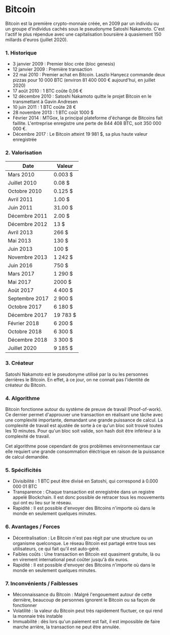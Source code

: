 # Bitcoin

Bitcoin est la première crypto-monnaie créée, en 2009 par un individu ou un groupe d'individus cachés sous le pseudonyme Satoshi Nakamoto. C'est l'actif le plus répendue avec une capitalisation boursière à quasiement 150 millards d'euros (juillet 2020).

### 1. Historique

<ul>
<li>3 janvier 2009 : Premier bloc crée (bloc genesis)</li>
<li>12 janvier 2009 : Première transaction</li>
<li>22 mai 2010 : Premier achat en Bitcoin. Laszlo Hanyecz commande deux pizzas pour 10 000 BTC (environ 81 400 000 € aujourd'hui, en juillet 2020)</li>
<li>17 août 2010 : 1 BTC coûte 0,06 €</li>
<li>12 décembre 2010 : Satoshi Nakamoto quitte le projet Bitcoin en le transmettant à Gavin Andresen</li>
<li>10 juin 2011 : 1 BTC coûte 28 €</li>
<li>28 novembre 2013 : 1 BTC coût 1000 $</li>
<li>Février 2014 : MTGox, la principal plateforme d'échange de Bitcoins fait faillite. L'entreprise enregistre une perte de 844 408 BTC, soit 350 000 000 €.</li>
<li>Décembre 2017 : Le Bitcoin atteint 19 981 $, sa plus haute valeur enregistrée</li>
</ul>

### 2. Valorisation

| Date | Valeur |
|-|-|
| Mars 2010 | 0.003 $ |
| Juillet 2010 | 0.08 $ |
| Octobre 2010 | 0.125 $ |
| Avril 2011 | 1.00 $ |
| Juin 2011 | 31.00 $ |
| Décembre 2011 | 2.00 $ |
| Décembre 2012 | 13 $ |
| Avril 2013 | 266 $ |
| Mai 2013 | 130 $ |
| Juin 2013 | 100 $ |
| Novembre 2013 | 1 242 $ |
| Juin 2016 | 750 $ |
| Mars 2017 | 1 290 $ |
| Mai 2017 | 2000 $ |
| Août 2017 | 4 400 $ |
| Septembre 2017 | 2 900 $ |
| Octobre 2017 | 6 180 $ |
| Décembre 2017 | 19 783 $ |
| Février 2018 | 6 200 $ |
| Octobre 2018 | 6 300 $ |
| Décembre 2018 | 3 300 $ |
| Juillet 2020 | 9 185 $ |

### 3. Créateur

Satoshi Nakamoto est le pseudonyme utilisé par la ou les personnes derrières le Bitcoin. En effet, à ce jour, on ne connait pas l'identité de créateur du Bitcoin.

### 4. Algorithme

Bitcoin fonctionne autour du système de preuve de travail (Proof-of-work). Ce dernier permet d'approuver une transaction en réalisant une tâche avec une complexité importante, demandant une grande puissance de calcul. La complexité de travail est ajustée de sorte à ce qu'un bloc soit trouvé toutes les 10 minutes. Pour qu'un bloc soit valide, son hash doit être inférieur à la complexité de travail.

Cet algorithme pose cependant de gros problèmes environnementaux car elle requiert une grande consommation éléctrique en raison de la puissance de calcul demandée.

### 5. Spécificités

<ul>
<li>Divisibilité : 1 BTC peut être divisé en Satoshi, qui correspond à 0.000 000 01 BTC</li>
<li>Transparence : Chaque transaction est enregistrée dans un registre appelé Blockchain. Il est donc possible de retracer tous les mouvements qui ont eu lieu sur le réseau.</li>
<li>Rapidité : Il est possible d'envoyer des Bitcoins n'importe où dans le monde en seulement quelques minutes.</li>
</ul>

### 6. Avantages / Forces

<ul>
<li>Décentralisation : Le Bitcoin n'est pas régit par une structure ou un organisme quelconque. Le réseau Bitcoin est partagé entre tous ses utilisateurs, ce qui fait qu'il est auto-géré.</li>
<li>Faibles coûts : Une transaction en Bitcoin est quasiment gratuite, là ou en virement international peut coûter jusqu'à dix euros.</li>
<li>Rapidité : Il est possible d'envoyer des Bitcoins n'importe où dans le monde en seulement quelques minutes.</li>
</ul>

### 7. Inconvénients / Faiblesses

<ul>
<li>Méconnaissance du Bitcoin : Malgré l'engouement autour de cette dernière, beaucoup de personnes ignorent le Bitcoin ou sa façon de fonctionner</li>
<li>Volatilité : la valeur du Bitcoin peut très rapidement fluctuer, ce qui rend la monnaie très instable</li>
<li>Immuabilité : dès lors qu'un paiement est fait, il est impossible de faire marche arrière, la transaction ne peut être annulée.</li>
</ul>